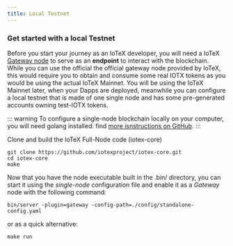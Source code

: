 ```yaml
---
title: Local Testnet
---
```


### Get started with a local Testnet

Before you start your journey as an IoTeX developer, you will need a IoTeX [Gateway node](/introduction/node-concept) to serve as an **endpoint** to interact with the blockchain. While you can use the official the official gateway node provided by IoTeX, this would require you to obtain and consume some real IOTX tokens as you would be using the actual IoTeX Mainnet.
You will be using the IoTeX Mainnet later, when your Dapps are deployed, meanwhile you can configure a local testnet that is made of one single node and has some pre-generated accounts owning test-IOTX tokens.

::: warning
To configure a single-node blockchain locally on your computer, you will need golang installed: find [more isnstructions on GitHub](https://github.com/iotexproject/iotex-core#iotex-core).
:::

Clone and build the IoTeX Full-Node code (iotex-core)

```
git clone https://github.com/iotexproject/iotex-core.git
cd iotex-core
make
```

Now that you have the node executable built in the .bin/ directory, you can start it using the _single-node_ configuration file and enable it as a _Gateway_ node with the following command:

```
bin/server -plugin=gateway -config-path=./config/standalone-config.yaml
```

or as a quick alternative:

```
make run
```
